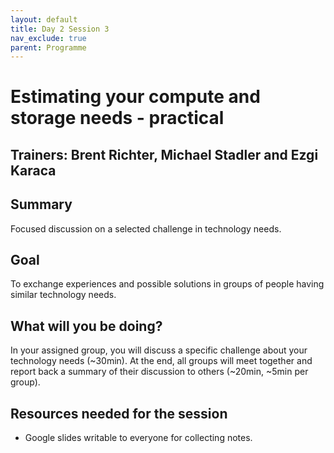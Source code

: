 ```yaml
---
layout: default
title: Day 2 Session 3
nav_exclude: true
parent: Programme
---
```


# Estimating your compute and storage needs - practical

## Trainers: Brent Richter, Michael Stadler and Ezgi Karaca

## Summary
Focused discussion on a selected challenge in technology needs.

## Goal
To exchange experiences and possible solutions in groups of people having similar technology needs.

## What will you be doing?
In your assigned group, you will discuss a specific challenge about your technology needs (~30min). At the end, all groups will meet together and report back a summary of their discussion to others (~20min, ~5min per group).

## Resources needed for the session
- Google slides writable to everyone for collecting notes.
